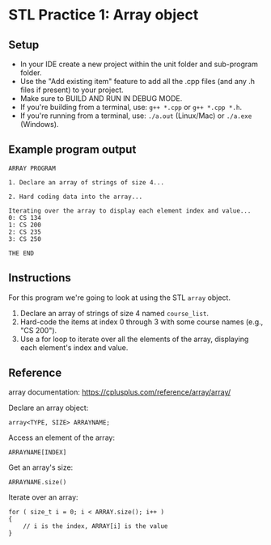 # STL Practice 1: Array object

## Setup
- In your IDE create a new project within the unit folder and sub-program folder.
- Use the "Add existing item" feature to add all the .cpp files (and any .h files if present) to your project.
- Make sure to BUILD AND RUN IN DEBUG MODE.
- If you're building from a terminal, use: `g++ *.cpp` or `g++ *.cpp *.h`.
- If you're running from a terminal, use: `./a.out` (Linux/Mac) or `./a.exe` (Windows).


## Example program output
```
ARRAY PROGRAM

1. Declare an array of strings of size 4...

2. Hard coding data into the array...

Iterating over the array to display each element index and value...
0: CS 134
1: CS 200
2: CS 235
3: CS 250

THE END
```

## Instructions

For this program we're going to look at using the STL `array` object.

1. Declare an array of strings of size 4 named `course_list`.
2. Hard-code the items at index 0 through 3 with some course names (e.g., "CS 200").
3. Use a for loop to iterate over all the elements of the array, displaying each element's index and value.


## Reference
array documentation: https://cplusplus.com/reference/array/array/

Declare an array object:
```
array<TYPE, SIZE> ARRAYNAME;
```

Access an element of the array:
```
ARRAYNAME[INDEX]
```

Get an array's size:
```
ARRAYNAME.size()
```

Iterate over an array:
```
for ( size_t i = 0; i < ARRAY.size(); i++ )
{
    // i is the index, ARRAY[i] is the value
}
```
